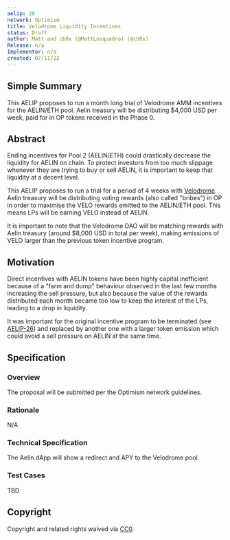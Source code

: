 ```yaml
---
aelip: 28
network: Optimism
title: Velodrome Liquidity Incentives
status: Draft
author: Matt and cb0x (@MattLosquadro) (@cb0x)
Release: n/a
Implementor: n/a
created: 07/11/22
---
```


## Simple Summary

This AELIP proposes to run a month long trial of Velodrome AMM incentives for the AELIN/ETH pool. Aelin treasury will be distributing $4,000 USD per week, paid for in OP tokens received in the Phase 0.

## Abstract

Ending incentives for Pool 2 (AELIN/ETH) could drastically decrease the liquidity for AELIN on chain. To protect investors from too much slippage whenever they are trying to buy or sell AELIN, it is important to keep that liquidity at a decent level.

This AELIP proposes to run a trial for a period of 4 weeks with [Velodrome](https://app.velodrome.finance). Aelin treasury will be distributing voting rewards (also called "bribes") in OP in order to maximise the VELO rewards emitted to the AELIN/ETH pool. This means LPs will be earning VELO instead of AELIN.

It is important to note that the Velodrome DAO will be matching rewards with Aelin treasury (around $8,000 USD in total per week), making emissions of VELO larger than the previous token incentive program.

## Motivation

Direct incentives with AELIN tokens have been highly capital inefficient because of a "farm and dump" behaviour observed in the last few months increasing the sell pressure, but also because the value of the rewards distributed each month became too low to keep the interest of the LPs, leading to a drop in liquidity.

It was important for the original incentive program to be terminated (see [AELIP-26](https://aelips.aelin.xyz/aelips/aelip-26/)) and replaced by another one with a larger token emission which could avoid a sell pressure on AELIN at the same time.

## Specification

### Overview

The proposal will be submitted per the Optimism network guidelines.

### Rationale

N/A

### Technical Specification

The Aelin dApp will show a redirect and APY to the Velodrome pool.

### Test Cases

TBD

## Copyright

Copyright and related rights waived via [CC0](https://creativecommons.org/publicdomain/zero/1.0/).
